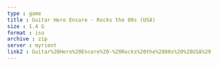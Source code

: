 ```yaml
---
type : game
title : Guitar Hero Encore - Rocks the 80s (USA)
size : 1.4 G
format : iso
archive : zip
server : myrient
link2 : Guitar%20Hero%20Encore%20-%20Rocks%20the%2080s%20%28USA%29
---
```

